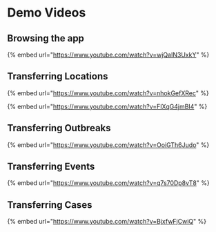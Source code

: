 # Demo Videos

## Browsing the app

{% embed url="https://www.youtube.com/watch?v=wjQaIN3UxkY" %}

## Transferring Locations

{% embed url="https://www.youtube.com/watch?v=nhokGefXRec" %}

{% embed url="https://www.youtube.com/watch?v=FIXqG4jmBI4" %}

## Transferring Outbreaks

{% embed url="https://www.youtube.com/watch?v=OoiGTh6Judo" %}

## Transferring Events

{% embed url="https://www.youtube.com/watch?v=q7s70Dp8vT8" %}

## Transferring Cases

{% embed url="https://www.youtube.com/watch?v=BjxfwFjCwiQ" %}

##

